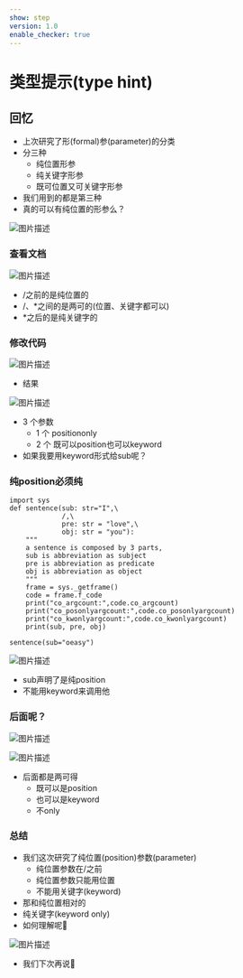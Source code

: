 ```yaml
---
show: step
version: 1.0
enable_checker: true
---
```


# 类型提示(type hint)

## 回忆

- 上次研究了形(formal)参(parameter)的分类
- 分三种
	- 纯位置形参
	- 纯关键字形参
	- 既可位置又可关键字形参
- 我们用到的都是第三种
- 真的可以有纯位置的形参么？

![图片描述](https://doc.shiyanlou.com/courses/uid1190679-20220904-1662253940991)

### 查看文档

![图片描述](https://doc.shiyanlou.com/courses/uid1190679-20220829-1661783640535)

- /之前的是纯位置的
- /、*之间的是两可的(位置、关键字都可以)
- *之后的是纯关键字的

### 修改代码

![图片描述](https://doc.shiyanlou.com/courses/uid1190679-20220830-1661821831889)

- 结果

![图片描述](https://doc.shiyanlou.com/courses/uid1190679-20220830-1661821969553)

- 3 个参数
	- 1 个 positiononly
	- 2 个 既可以position也可以keyword
- 如果我要用keyword形式给sub呢？

### 纯position必须纯

```
import sys
def sentence(sub: str="I",\
             /,\
             pre: str = "love",\
             obj: str = "you"):
    """
    a sentence is composed by 3 parts,
    sub is abbreviation as subject
    pre is abbreviation as predicate
    obj is abbreviation as object
    """
    frame = sys._getframe()
    code = frame.f_code
    print("co_argcount:",code.co_argcount)
    print("co_posonlyargcount:",code.co_posonlyargcount)
    print("co_kwonlyargcount:",code.co_kwonlyargcount)
    print(sub, pre, obj)

sentence(sub="oeasy")
```
![图片描述](https://doc.shiyanlou.com/courses/uid1190679-20220830-1661822146207)

- sub声明了是纯position
- 不能用keyword来调用他

### 后面呢？

![图片描述](https://doc.shiyanlou.com/courses/uid1190679-20220830-1661822250155)

![图片描述](https://doc.shiyanlou.com/courses/uid1190679-20220830-1661822258226)

- 后面都是两可得
	- 既可以是position
	- 也可以是keyword
	- 不only


### 总结 
- 我们这次研究了纯位置(position)参数(parameter)
	- 纯位置参数在/之前
	- 纯位置参数只能用位置
	- 不能用关键字(keyword)
- 那和纯位置相对的
- 纯关键字(keyword only)
- 如何理解呢🤔

![图片描述](https://doc.shiyanlou.com/courses/uid1190679-20220829-1661783640535)

- 我们下次再说👋